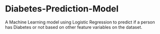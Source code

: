 # Diabetes-Prediction-Model
A Machine Learning model using Logistic Regression to predict if a person has Diabetes or not based on other feature variables on the dataset.
